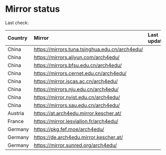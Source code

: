 <script src="./time.js"></script>
# Mirror status
Last check: <script type="text/javascript">localize(1701261279.7783537);</script>

|Country|Mirror|Last update|
|:------|:-----|:----------|
|China|https://mirrors.tuna.tsinghua.edu.cn/arch4edu/|<script type="text/javascript">localize(1701239636);</script>|
|China|https://mirrors.aliyun.com/arch4edu/|<script type="text/javascript">localize(1701239636);</script>|
|China|https://mirrors.bfsu.edu.cn/arch4edu/|<script type="text/javascript">localize(1701239636);</script>|
|China|https://mirrors.cernet.edu.cn/arch4edu/|<script type="text/javascript">localize(1701239636);</script>|
|China|https://mirror.iscas.ac.cn/arch4edu/|<script type="text/javascript">localize(1701239636);</script>|
|China|https://mirrors.nju.edu.cn/arch4edu/|<script type="text/javascript">localize(1701196324);</script>|
|China|https://mirror.nyist.edu.cn/arch4edu/|<script type="text/javascript">localize(1701239636);</script>|
|China|https://mirrors.sau.edu.cn/arch4edu/|<script type="text/javascript">localize(1701239636);</script>|
|Austria|https://at.arch4edu.mirror.kescher.at/|<script type="text/javascript">localize(1701239636);</script>|
|France|https://mirror.lesviallon.fr/arch4edu/|<script type="text/javascript">localize(1701239636);</script>|
|Germany|https://pkg.fef.moe/arch4edu/|<script type="text/javascript">localize(1701239636);</script>|
|Germany|https://de.arch4edu.mirror.kescher.at/|<script type="text/javascript">localize(1701239636);</script>|
|Germany|https://mirror.sunred.org/arch4edu/|<script type="text/javascript">localize(1701239636);</script>|

<script src="./tablefilter/tablefilter.js"></script>
<script src="./table.js"></script>
